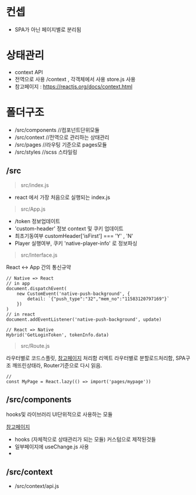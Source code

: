 # 컨셉

- SPA가 아닌 페이지별로 분리됨

# 상태관리

- context API
- 전역으로 사용 /context , 각객체에서 사용 store.js 사용
- 참고페이지 : https://reactjs.org/docs/context.html

# 폴더구조

- /src/components //컴포넌트단위모듈
- /src/context //전역으로 관리하는 상태관리
- /src/pages //라우팅 기준으로 pages모듈
- /src/styles //scss 스타일링

## /src

> src/index.js

- react 에서 가장 처음으로 실행되는 index.js

> src/App.js

- /token 정보업데이트
- 'custom-header' 정보 context 및 쿠키 업데이트
- 최초기동여부 customHeader['isFirst'] === 'Y' , 'N'
- Player 실행여부, 쿠키 'native-player-info' 로 정보파싱

> src/Interface.js

React <-> App 간의 통신규약

```
// Native => React
// in app
document.dispatchEvent(
    new CustomEvent('native-push-background', {
        detail: `{"push_type":"32","mem_no":"11583120797169"}`
    })
)
// in react
document.addEventListener('native-push-background', update)

// React => Native
Hybrid('GetLoginToken', tokenInfo.data)
```

> src/Route.js

라우터별로 코드스플릿, [참고페이지](https://velog.io/@odini/Code-Splitting%EC%BD%94%EB%93%9C-%EC%8A%A4%ED%94%8C%EB%A6%BF%ED%8C%85) 처리함
리엑트 라우터별로 분할로드처리함, SPA구조 깨뜨린상태라, Router기준으로 다시 읽음.

```
//
const MyPage = React.lazy(() => import('pages/mypage'))
```

## /src/components

hooks및 라이브러리 UI단위적으로 사용하는 모듈

[참고페이지](https://sg-choi.tistory.com/229)

- hooks (자체적으로 상태관리가 되는 모듈) 커스텀으로 제작된것들
- 일부페이지에 useChange.js 사용
-

## /src/context

- /src/context/api.js
